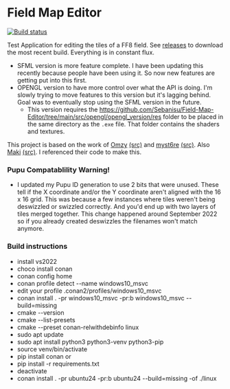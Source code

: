 # Field Map Editor

[![Build status](https://ci.appveyor.com/api/projects/status/v68sdv6ldtv3ll22?svg=true)](https://ci.appveyor.com/project/Sebanisu/field-map-editor)
<!--![CMake](https://github.com/Sebanisu/Field-Map-Editor/workflows/CMake/badge.svg)-->

Test Application for editing the tiles of a FF8 field. See [releases](https://github.com/Sebanisu/Field-Map-Editor/releases) to download the most recent build. Everything is in constant flux.
* SFML version is more feature complete. I have been updating this recently because people have been using it. So now new features are getting put into this first.
* OPENGL version to have more control over what the API is doing. I'm slowly trying to move features to this version but it's lagging behind. Goal was to eventually stop using the SFML version in the future.
  * This version requires the https://github.com/Sebanisu/Field-Map-Editor/tree/main/src/opengl/opengl_version/res folder to be placed in the same directory as the `.exe` file. That folder contains the shaders and textures.

This project is based on the work of [Omzy](https://forums.qhimm.com/index.php?topic=13444.0) [(src)](https://github.com/Sebanisu/Pupu) and [myst6re](https://forums.qhimm.com/index.php?topic=13050.0) [(src)](https://github.com/myst6re/deling). Also [Maki](https://forums.qhimm.com/index.php?topic=18656.0) [(src)](https://github.com/MaKiPL/OpenVIII-monogame). I referenced their code to make this.

### Pupu Compatablility Warning!
* I updated my Pupu ID generation to use 2 bits that were unused. These tell if the X coordinate and/or the Y coordinate aren't aligned with the 16 x 16 grid. This was because a few instances where tiles weren't being deswizzled or swizzled correctly. And you'd end up with two layers of tiles merged together. This change happened around September 2022 so if you already created deswizzles the filenames won't match anymore.


### Build instructions
* install vs2022
* choco install conan
* conan config home
* conan profile detect --name windows10_msvc
* edit your profile .conan2/profiles/windows10_msvc
* conan install . -pr windows10_msvc -pr:b windows10_msvc  --build=missing
* cmake --version
* cmake --list-presets
* cmake --preset conan-relwithdebinfo
linux
* sudo apt update
* sudo apt install python3 python3-venv python3-pip
* source venv/bin/activate
* pip install conan
or
* pip install -r requirements.txt
* deactivate
* conan install . -pr ubuntu24 -pr:b ubuntu24 --build=missing -of ./linux